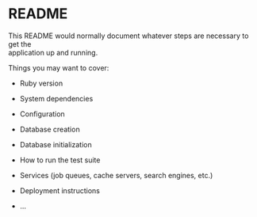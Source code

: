 # README
    
This README would normally document whatever steps are necessary to get the  
application up and running.

Things you may want to cover:  

* Ruby version

* System dependencies
  
* Configuration

* Database creation

* Database initialization

* How to run the test suite

* Services (job queues, cache servers, search engines, etc.)

* Deployment instructions

* ...
